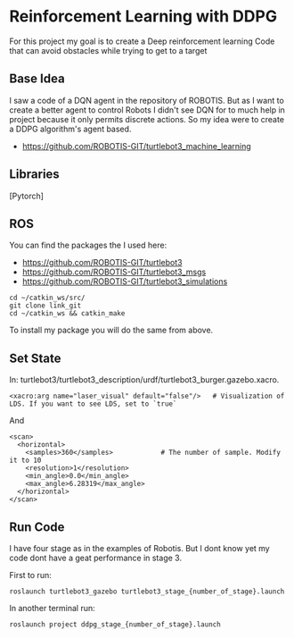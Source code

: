 # Reinforcement Learning with DDPG

For this project my goal is to create a Deep reinforcement learning Code that can avoid obstacles while trying to get to a target

## Base Idea

I saw a code of a DQN agent in the repository of ROBOTIS. But as I want to create a better agent to control Robots I didn't see DQN for to much help in project because it only permits discrete actions. So my idea were to create a DDPG algorithm's agent based.

- https://github.com/ROBOTIS-GIT/turtlebot3_machine_learning

## Libraries

[Pytorch]

## ROS 
You can find the packages the I used here:
- https://github.com/ROBOTIS-GIT/turtlebot3
- https://github.com/ROBOTIS-GIT/turtlebot3_msgs
- https://github.com/ROBOTIS-GIT/turtlebot3_simulations

```
cd ~/catkin_ws/src/
git clone link_git
cd ~/catkin_ws && catkin_make
```

To install my package you will do the same from above.

## Set State

In: turtlebot3/turtlebot3_description/urdf/turtlebot3_burger.gazebo.xacro.

```
<xacro:arg name="laser_visual" default="false"/>   # Visualization of LDS. If you want to see LDS, set to `true`
```
And
```
<scan>
  <horizontal>
    <samples>360</samples>            # The number of sample. Modify it to 10
    <resolution>1</resolution>
    <min_angle>0.0</min_angle>
    <max_angle>6.28319</max_angle>
  </horizontal>
</scan>
```

## Run Code
I have four stage as in the examples of Robotis. But I dont know yet my code dont have a geat performance in stage 3.

First to run:
```
roslaunch turtlebot3_gazebo turtlebot3_stage_{number_of_stage}.launch
```
In another terminal run:
```
roslaunch project ddpg_stage_{number_of_stage}.launch
```

